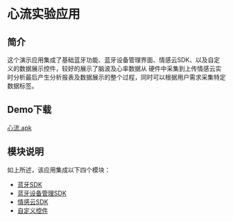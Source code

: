 # 心流实验应用

## 简介

这个演示应用集成了基础蓝牙功能、蓝牙设备管理界面、情感云SDK、以及自定义的数据展示控件，较好的展示了脑波及心率数据从
硬件中采集到上传情感云实时分析最后产生分析报表及数据展示的整个过程，同时可以根据用户需求采集特定数据标签。

## Demo下载

[心流.apk](https://fir.im/69hz)

## 模块说明

如上所述，该应用集成以下四个模块：

- [蓝牙SDK](https://github.com/Entertech/Enter-Biomodule-BLE-Android-SDK/tree/master/ble)
- [蓝牙设备管理SDK](https://github.com/Entertech/Enter-Biomodule-BLE-Android-SDK/tree/master/bleuisdk)
- [情感云SDK](https://github.com/Entertech/Enter-AffectiveCloud-Android-SDK)
- [自定义控件](https://github.com/Entertech/Enter-UIComponent-Android-SDK)


